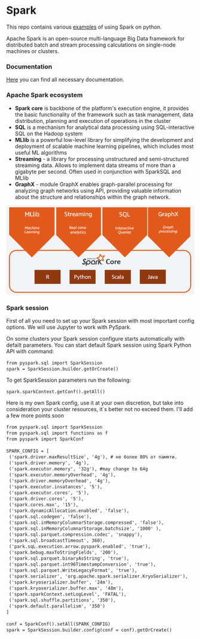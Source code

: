 # Spark

This repo contains various [examples](./examples.ipynb) of using Spark on python.

Apache Spark is an open-source multi-language Big Data framework for distributed batch and stream processing calculations on single-node machines or clusters.

<!--Пользовательская документация-->
### Documentation
[Here](https://spark.apache.org/docs/latest/api/python/reference/index.html) you can find all necessary documentation.

<!--Компоненты Spark-->
### Apache Spark ecosystem

 
- <b>Spark core</b> is backbone of the platform's execution engine, it provides the basic functionality of the framework such as task management, data distribution, planning and execution of operations in the cluster
- <b>SQL</b> is a mechanism for analytical data processing using SQL-interactive SQL on the Hadoop system
- <b>MLlib</b> is a powerful low-level library for simplifying the development and deployment of scalable machine learning pipelines, which includes most useful ML algorithms
- <b>Streaming</b> - a library for processing unstructured and semi-structured streaming data. Allows to implement data streams of more than a gigabyte per second. Often used in conjunction with SparkSQL and MLlib
- <b>GraphX</b> - module GraphX enables graph-parallel processing for analyzing graph networks using API, providing valuable information about the structure and relationships within the graph network.

<p align="center">
  <img src="https://github.com/MaxKots/Spark/blob/main/assets/SparkSchema.png">
</p>

### Spark session
First of all you need to set up your Spark session with most important config options. We will use Jupyter to work with PySpark.

On some clusters your Spark session configure starts automatically with defailt parameters. You can start default Spark session using Spark Python API with command:
```
from pyspark.sql import SparkSession
spark = SparkSession.builder.getOrCreate()
```
To get SparkSession parameters run the following:
```
spark.sparkContext.getConf().getAll()
```

Here is my own Spark config, use it at your own discretion, but take into consideration your cluster resources, it`s better not no exceed them.
I'll add a few more points soon
```
from pyspark.sql import SparkSession
from pyspark.sql import functions as f
from pyspark import SparkConf

SPARK_CONFIG = [
 ('spark.driver.maxResultSize', '4g'), # не более 80% от памяти.
 ('spark.driver.memory', '4g'),
 ('spark.executor.memory', '32g'), #may change to 64g
 ('spark.executor.memoryOverhead', '4g'),
 ('spark.driver.memoryOverhead', '4g'),
 ('spark.executor.insatances', '5'),
 ('spark.executor.cores', '5'),
 ('spark.driver.cores', '5'),
 ('spark.cores.max', '15'),
 ('spark.dynamicAllocation.enabled', 'false'),
 ('spark.sql.codegen', 'false'),
 ('spark.sql.inMemoryColumnarStorage.compressed', 'false'),
 ('spark.sql.inMemoryColumnarStorage.batchsize', '1000' ),
 ('spark.sql.parquet.compression.codec', 'snappy'),
 ('spark.sql.broadcastTimeout', 360),
 ('park.sqL.execution.arrow.pyspark.enabled', 'true'),
 ('spark.bebug.maxToStringFields', '200'),
 ('spark.sql.parquet.binaryAsString', 'true'),
 ('spark.sql.parquet.int96TimestampConversion', 'true'),
 ('spark.sql.parquet.WriteLegacyFormat', 'true'),
 ('spark.serializer', 'org.apache.spark.serializer.KryoSerializer'),
 ('spark.kryoserializer.buffer', '24m'),
 ('spark.kryoserializer.buffer.max', '48m'),
 ('spark.sparkContext.setLogLevel', 'FATAL'),
 ('spark.sql.shuffle.partitions', '350'),
 ('spark.default.parallelism', '350')
] 

conf = SparkConf().setAll(SPARK_CONFIG)
spark = SparkSession.builder.config(conf = conf).getOrCreate()
```
